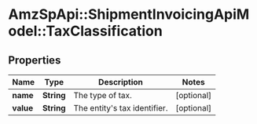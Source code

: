 # AmzSpApi::ShipmentInvoicingApiModel::TaxClassification

## Properties
Name | Type | Description | Notes
------------ | ------------- | ------------- | -------------
**name** | **String** | The type of tax. | [optional] 
**value** | **String** | The entity&#x27;s tax identifier. | [optional] 

